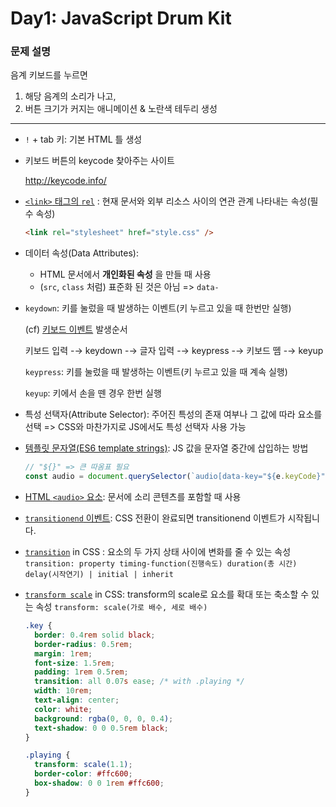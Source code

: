# Day1: JavaScript Drum Kit

### 문제 설명

음계 키보드를 누르면

1. 해당 음계의 소리가 나고,
2. 버튼 크기가 커지는 애니메이션 & 노란색 테두리 생성

---

- `!` + tab 키: 기본 HTML 틀 생성

- 키보드 버튼의 keycode 찾아주는 사이트

  http://keycode.info/

- [`<link>` 태그의 `rel`](http://tcpschool.com/html-tag-attrs/link-rel) : 현재 문서와 외부 리소스 사이의 연관 관계 나타내는 속성(필수 속성)

  ```html
  <link rel="stylesheet" href="style.css" />
  ```

- 데이터 속성(Data Attributes):

  - HTML 문서에서 **개인화된 속성** 을 만들 때 사용
  - (`src`, `class` 처럼) 표준화 된 것은 아님
    => `data-`

* `keydown`: 키를 눌렀을 때 발생하는 이벤트(키 누르고 있을 때 한번만 실행)

  (cf) [키보드 이벤트](https://javascript.info/keyboard-events) 발생순서

  키보드 입력 -→ keydown -→ 글자 입력 -→ keypress -→ 키보드 뗌 -→ keyup

  `keypress`: 키를 눌렀을 때 발생하는 이벤트(키 누르고 있을 때 계속 실행)

  `keyup`: 키에서 손을 뗀 경우 한번 실행

- 특성 선택자(Attribute Selector): 주어진 특성의 존재 여부나 그 값에 따라 요소를 선택
  => CSS와 마찬가지로 JS에서도 특성 선택자 사용 가능

- [템플릿 문자열(ES6 template strings)](http://hacks.mozilla.or.kr/2015/08/es6-in-depth-template-strings-2/): JS 값을 문자열 중간에 삽입하는 방법

  ```javascript
  // "${}" => 큰 따옴표 필요
  const audio = document.querySelector(`audio[data-key="${e.keyCode}"]`);
  ```

- [HTML `<audio>` 요소](https://developer.mozilla.org/ko/docs/Web/HTML/Element/audio): 문서에 소리 콘텐츠를 포함할 때 사용

- [`transitionend` 이벤트](https://developer.mozilla.org/ko/docs/Web/API/HTMLElement/transitionend_event): CSS 전환이 완료되면 transitionend 이벤트가 시작됩니다.

* [`transition`](https://developer.mozilla.org/ko/docs/Web/CSS/transition) in CSS
  : 요소의 두 가지 상태 사이에 변화를 줄 수 있는 속성
  `transition: property timing-function(진행속도) duration(총 시간) delay(시작연기) | initial | inherit`

* [`transform scale`](https://www.codingfactory.net/10939) in CSS: transform의 scale로 요소를 확대 또는 축소할 수 있는 속성
  `transform: scale(가로 배수, 세로 배수)`

  ```css
  .key {
    border: 0.4rem solid black;
    border-radius: 0.5rem;
    margin: 1rem;
    font-size: 1.5rem;
    padding: 1rem 0.5rem;
    transition: all 0.07s ease; /* with .playing */
    width: 10rem;
    text-align: center;
    color: white;
    background: rgba(0, 0, 0, 0.4);
    text-shadow: 0 0 0.5rem black;
  }

  .playing {
    transform: scale(1.1);
    border-color: #ffc600;
    box-shadow: 0 0 1rem #ffc600;
  }
  ```

